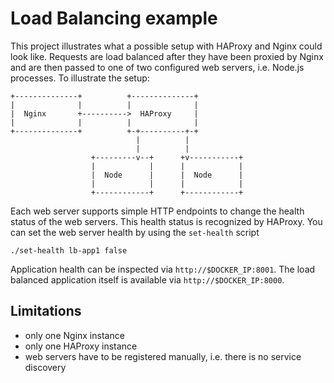 # Load Balancing example

This project illustrates what a possible setup with HAProxy and Nginx could look
like. Requests are load balanced after they have been proxied by Nginx and are
then passed to one of two configured web servers, i.e. Node.js processes. To
illustrate the setup:

```
+--------------+          +--------------+
|              |          |              |
|  Nginx       +---------->  HAProxy     |
|              |          |              |
+--------------+          +-+----------+-+
                            |          |
                            |          |
                  +---------v--+      +v-----------+
                  |            |      |            |
                  |  Node      |      |  Node      |
                  |            |      |            |
                  +------------+      +------------+
```

Each web server supports simple HTTP endpoints to change the health status of
the web servers. This health status is recognized by HAProxy. You can set
the web server health by using the `set-health` script

```
./set-health lb-app1 false
```

Application health can be inspected via `http://$DOCKER_IP:8001`. The
load balanced application itself is available via `http://$DOCKER_IP:8000`.

## Limitations

 - only one Nginx instance
 - only one HAProxy instance
 - web servers have to be registered manually, i.e. there is no service discovery
